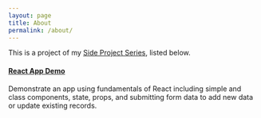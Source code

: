 ```yaml
---
layout: page
title: About
permalink: /about/
---
```


This is a project of my [Side Project Series](https://jglchen.github.io/), listed below.

#### [React App Demo](https://jglchen.github.io/react-app-demo/)
Demonstrate an app using fundamentals of React including simple and class components, state, props, and submitting form data to add new data or update existing records.



